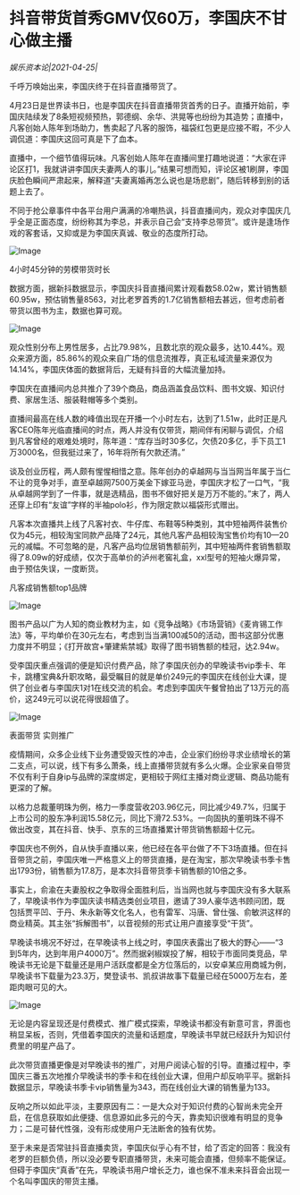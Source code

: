 # 抖音带货首秀GMV仅60万，李国庆不甘心做主播

*娱乐资本论|2021-04-25|*

千呼万唤始出来，李国庆终于在抖音直播带货了。

4月23日是世界读书日，也是李国庆在抖音直播带货首秀的日子。直播开始前，李国庆陆续发了8条短视频预热，郭德纲、余华、洪晃等也纷纷为其造势；直播中，凡客创始人陈年到场助力，售卖起了凡客的服饰，福袋红包更是应接不暇，不少人调侃道：李国庆这回可真是下了血本。

直播中，一个细节值得玩味。凡客创始人陈年在直播间里打趣地说道：“大家在评论区打1，我就讲讲李国庆夫妻两人的事儿。”结果可想而知，评论区被1刷屏，李国庆脸色瞬间严肃起来，解释道“夫妻离婚再怎么说也是场悲剧”，随后转移到别的话题上去了。

不同于抢公章事件中各平台用户满满的冷嘲热讽，抖音直播间内，观众对李国庆几乎全是正面态度，纷纷称其为李总，并表示自己会“支持李总带货”。或许是逢场作戏的客套话，又抑或是为李国庆真诚、敬业的态度所打动。

![Image](https://mmbiz.qpic.cn/mmbiz_gif/89KlkjcF9iamTdgTuqNXrEYOP04Mx2pMVDA4yaTXxroEzkbITcic5WlFCapcyG1JiaxbpVVIJe6FRCSAGZP0XLn0Q/640?wx_fmt=gif&tp=webp&wxfrom=5&wx_lazy=1)

4小时45分钟的劳模带货时长

数据方面，据新抖数据显示，李国庆抖音直播间累计观看数58.02w，累计销售额60.95w，预估销售量8563，对比老罗首秀的1.7亿销售额相去甚远，但考虑前者带货以图书为主，数据也算可观。

![Image](https://mmbiz.qpic.cn/mmbiz_png/89KlkjcF9ialRCZ0HpPC9cMM6ItHpjhsVcSJ5y7ibmvYf81a9NvpvJ4ARoJNDKsNaCbCukEZc1UZfiaKvdXictABxw/640?wx_fmt=png&tp=webp&wxfrom=5&wx_lazy=1&wx_co=1)

观众性别分布上男性居多，占比79.98%，且数北京的观众最多，达10.44%。观众来源方面，85.86%的观众来自广场的信息流推荐，真正私域流量来源仅为14.14%，李国庆体面的数据背后，无疑有抖音的大幅流量加持。

李国庆在直播间内总共推介了39个商品，商品涵盖食品饮料、图书文娱、知识付费、家居生活、服装鞋帽等多个类别。

直播间最高在线人数的峰值出现在开播一个小时左右，达到了1.51w，此时正是凡客CEO陈年光临直播间的时点，两人并没有仅带货，期间伴有闲聊与调侃，介绍到凡客曾经的艰难处境时，陈年道：“库存当时30多亿，欠债20多亿，手下员工1万3000名，但我挺过来了，16年将所有欠款还清。”

谈及创业历程，两人颇有惺惺相惜之意。陈年创办的卓越网与当当网当年属于当仁不让的竞争对手，直至卓越网7500万美金下嫁亚马逊，李国庆才松了一口气，“我从卓越网学到了一件事，就是选精品，图书不做好把关是万万不能的。”末了，两人还穿上印有“友谊”字样的半袖polo衫，作为限定款以福袋形式赠出。

凡客本次直播共上线了凡客衬衣、牛仔库、布鞋等5种类别，其中短袖两件装售价仅为45元，相较淘宝同款产品降了24元，其他凡客产品相较淘宝售价均有10—20元的减幅。不可忽略的是，凡客产品均位居销售额前列，其中短袖两件套销售额取得了8.09w的好成绩，仅次于高单价的泸州老窖礼盒，xxl型号的短袖火爆异常，由于预估失误，一度断货。

凡客成销售额top1品牌

![Image](https://mmbiz.qpic.cn/mmbiz_png/89KlkjcF9ialRCZ0HpPC9cMM6ItHpjhsVicfrDc6oyk4rTDYYFoTa8KVK1soAGzb3BibibQhYKrNp1Qv1WRJKGWthg/640?wx_fmt=png&tp=webp&wxfrom=5&wx_lazy=1&wx_co=1)

图书产品以广为人知的商业教材为主，如《竞争战略》《市场营销》《麦肯锡工作法》等，平均单价在30元左右，考虑到当当满100减50的活动，图书这部分优惠力度并不明显；《打开故宫+肇建紫禁城》取得了图书销售额的桂冠，达2.94w。

受李国庆重点强调的便是知识付费产品，除了李国庆创办的早晚读书vip季卡、年卡，跳槽宝典&升职攻略，最受瞩目的就是单价249元的李国庆在线创业大课，提供了创业者与李国庆1对1在线交流的机会。考虑到李国庆午餐曾拍出了13万元的高价，这249元可以说花得很超值了。

![Image](https://mmbiz.qpic.cn/mmbiz_gif/89KlkjcF9iamTdgTuqNXrEYOP04Mx2pMVDA4yaTXxroEzkbITcic5WlFCapcyG1JiaxbpVVIJe6FRCSAGZP0XLn0Q/640?wx_fmt=gif&tp=webp&wxfrom=5&wx_lazy=1)

表面带货 实则推广

疫情期间，众多企业线下业务遭受毁灭性的冲击，企业家们纷纷寻求业绩增长的第二支点，可以说，线下有多么萧条，线上直播带货就有多么火爆。企业家亲自带货不仅有利于自身ip与品牌的深度绑定，更相较于网红主播对商业逻辑、商品功能有更深的了解。

以格力总裁董明珠为例，格力一季度营收203.96亿元，同比减少49.7%，归属于上市公司的股东净利润15.58亿元，同比下滑72.53%。一向固执的董明珠不得不做出改变，其在抖音、快手、京东的三场直播累计带货销售额超十亿元。

李国庆也不例外，自从快手直播以来，他已经在各平台做了不下3场直播。但在抖音带货之前，李国庆唯一严格意义上的带货直播，是在淘宝，那次早晚读书季卡售出1793份，销售额为17.8万，是本次抖音带货季卡销售额的10倍之多。

事实上，俞渝在夫妻股权之争取得全面胜利后，当当网也就与李国庆没有多大联系了，早晚读书作为李国庆读书精选类创业项目，邀请了39人豪华选书顾问团，既包括贾平凹、于丹、朱永新等文化名人，也有雷军、冯唐、曾仕强、俞敏洪这样的商业精英。其主张“拆解图书”，以音视频的形式让用户直接享受“干货”。

早晚读书境况不好过，在早晚读书上线之时，李国庆表露出了极大的野心——“3到5年内，达到年用户4000万”。然而据剁椒娱投了解，相较于市面同类竞品，早晚读书无论是下载量还是用户活跃度都是全方位落后的，以安卓某应用商城为例，早晚读书下载量为23.3万，樊登读书、凯叔讲故事下载量已经在5000万左右，差距肉眼可见的大。

![Image](https://mmbiz.qpic.cn/mmbiz_png/89KlkjcF9ialRCZ0HpPC9cMM6ItHpjhsVjlQD1uqeIzuxzaUVwyQr2q9njgddwbBONULv2ichFlLiaSc9hceFYdPg/640?wx_fmt=png&tp=webp&wxfrom=5&wx_lazy=1&wx_co=1)

无论是内容呈现还是付费模式、推广模式探索，早晚读书都没有新意可言，界面也稍显呆板，否则，凭借着李国庆的流量和话题度，早晚读书早就已经跃升为知识付费里的明星产品了。

此次带货直播更像是对早晚读书的推广，对用户阅读心智的引导。直播过程中，李国庆三番五次地推介早晚读书的季卡和在线创业大课，但用户却反响平平。据新抖数据显示，早晚读书季卡vip销售量为343，而在线创业大课的销售量为133。

反响之所以如此平淡，主要原因有二：一是大众对于知识付费的心智尚未完全开启，在信息获取如此便捷、信息源如此多元的今天，靠卖知识很难有明显的竞争力；二是可替代性强，没有形成使用户无法断舍的独有优势。

至于未来是否常驻抖音直播卖货，李国庆似乎心有不甘，给了否定的回答：我没有老罗的巨额负债，所以没必要专职直播带货，未来可能会直播，但频率不能保证。但碍于李国庆“真香”在先，早晚读书用户增长乏力，谁也保不准未来抖音会出现一个名叫李国庆的带货主播。

